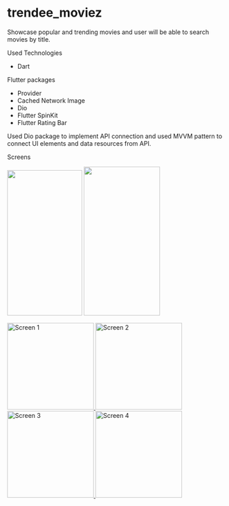 # trendee_moviez

Showcase popular and trending movies and user will be able to search movies by title.

Used Technologies
- Dart

Flutter packages
- Provider
- Cached Network Image
- Dio
- Flutter SpinKit
- Flutter Rating Bar

Used Dio package to implement API connection and used MVVM pattern to connect UI elements and data resources from API.


Screens

<img src="https://drive.google.com/uc?export=view&id=1Rs23bLrtok9QiGMDqwFZdEViIiKwVIIq" width="173" height="335" />
<img src="https://drive.google.com/uc?export=view&id=1Rsj--gb_90mDlWJjYDPALgQOzEIlpAVm" width="176" height="343" />

<a href="https://drive.google.com/uc?export=view&id=1R4A_FvuIQWSo60ie7ydA0cUT6K5y72vq"><img src="https://drive.google.com/uc?export=view&id=1R4A_FvuIQWSo60ie7ydA0cUT6K5y72vq" style="width: 200px; max-width: 100%; height: auto" title="Screen 1" />
<a href="https://drive.google.com/uc?export=view&id=1R43biugue_DfWsuxXUh70527MVQI3Rno"><img src="https://drive.google.com/uc?export=view&id=1R43biugue_DfWsuxXUh70527MVQI3Rno" style="width: 200px; max-width: 100%; height: auto" title="Screen 2" />
<a href="https://drive.google.com/uc?export=view&id=1R1uqPB57IBgklZzlDXVq0xIw_UOnt4Wk"><img src="https://drive.google.com/uc?export=view&id=1R1uqPB57IBgklZzlDXVq0xIw_UOnt4Wk" style="width: 200px; max-width: 100%; height: auto" title="Screen 3" />
<a href="https://drive.google.com/uc?export=view&id=1R7hYDUMo-ennWEDWrvnPfsS--N4qxjjn"><img src="https://drive.google.com/uc?export=view&id=1R7hYDUMo-ennWEDWrvnPfsS--N4qxjjn" style="width: 200px; max-width: 100%; height: auto" title="Screen 4" />
